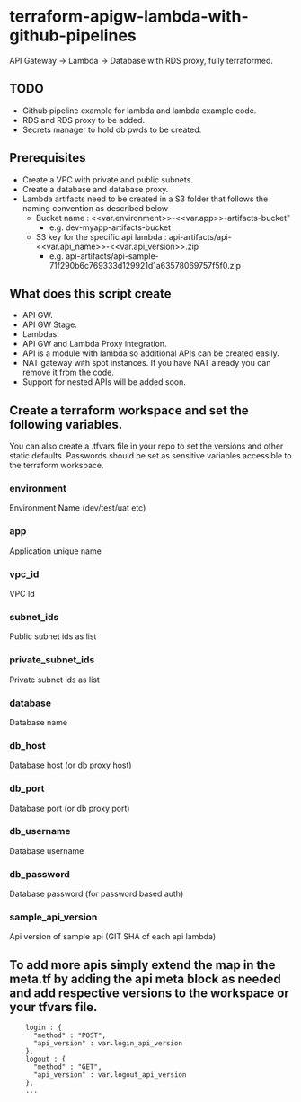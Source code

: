 # terraform-apigw-lambda-with-github-pipelines
API Gateway -> Lambda -> Database with RDS proxy, fully terraformed. 

## TODO
- Github pipeline example for lambda and lambda example code.
- RDS and RDS proxy to be added.
- Secrets manager to hold db pwds to be created.

## Prerequisites
- Create a VPC with private and public subnets.
- Create a database and database proxy.
- Lambda artifacts need to be created in a S3 folder that follows the naming convention as described below
  - Bucket name : <<var.environment>>-<<var.app>>-artifacts-bucket"
    - e.g. dev-myapp-artifacts-bucket
  - S3 key for the specific api lambda : api-artifacts/api-<<var.api_name>>-<<var.api_version>>.zip
    - e.g. api-artifacts/api-sample-71f290b6c769333d129921d1a63578069757f5f0.zip

## What does this script create
- API GW.
- API GW Stage.
- Lambdas.
- API GW and Lambda Proxy integration.
- API is a module with lambda so additional APIs can be created easily.
- NAT gateway with spot instances. If you have NAT already you can remove it from the code.
- Support for nested APIs will be added soon.


## Create a terraform workspace and set the following variables. 
You can also create a .tfvars file in your repo to set the versions and other static defaults. Passwords should be set as sensitive variables accessible to the terraform workspace.

### environment 
Environment Name (dev/test/uat etc)

### app
Application unique name

### vpc_id
VPC Id

### subnet_ids
Public subnet ids as list

### private_subnet_ids
Private subnet ids as list

### database
Database name

### db_host
Database host (or db proxy host)

### db_port
Database port (or db proxy port)

### db_username
Database username

### db_password
Database password (for password based auth)

### sample_api_version
Api version of sample api (GIT SHA of each api lambda)


## To add more apis simply extend the map in the meta.tf by adding the api meta block as needed and add respective versions to the workspace or your tfvars file.
```
    login : {
      "method" : "POST",
      "api_version" : var.login_api_version
    },
    logout : {
      "method" : "GET",
      "api_version" : var.logout_api_version
    },
    ...

```
